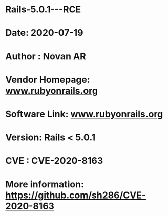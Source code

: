 # Rails-5.0.1---RCE
# Date: 2020-07-19
# Author : Novan AR
# Vendor Homepage: www.rubyonrails.org
# Software Link: www.rubyonrails.org
# Version: Rails < 5.0.1
# CVE : CVE-2020-8163
# More information: https://github.com/sh286/CVE-2020-8163
